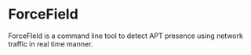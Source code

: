 # ForceField
ForceFIeld is a command line tool to detect APT presence using network traffic in real time manner.
